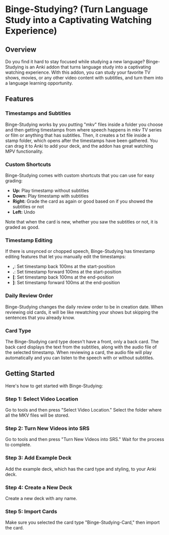<h1>Binge-Studying? (Turn Language Study into a Captivating Watching Experience)</h1>
<h2>Overview</h2>
<p>Do you find it hard to stay focused while studying a new language? Binge-Studying is an Anki addon that turns language study into a captivating watching experience. With this addon, you can study your favorite TV shows, movies, or any other video content with subtitles, and turn them into a language learning opportunity.</p>
<h2>Features</h2>
<h3>Timestamps and Subtitles</h3>
<p>Binge-Studying works by you putting "mkv" files inside a folder you choose and then getting timestamps from where speech happens in mkv TV series or film or anything that has subtitles. Then, it creates a txt file inside a stamp folder, which opens after the timestamps have been gathered. You can drag it to Anki to add your deck, and the addon has great watching MPV functionality.</p>
<h3>Custom Shortcuts</h3>
<p>Binge-Studying comes with custom shortcuts that you can use for easy grading:</p>
<ul>
  <li><strong>Up:</strong> Play timestamp without subtitles</li>
  <li><strong>Down:</strong> Play timestamp with subtitles</li>
  <li><strong>Right:</strong> Grade the card as again or good based on if you showed the subtitles or not</li>
  <li><strong>Left:</strong> Undo</li>
</ul>
<p>Note that when the card is new, whether you saw the subtitles or not, it is graded as good.</p>
<h3>Timestamp Editing</h3>
<p>If there is unsynced or chopped speech, Binge-Studying has timestamp editing features that let you manually edit the timestamps:</p>
<ul>
  <li><strong>,</strong>: Set timestamp back 100ms at the start-position</li>
  <li><strong>.</strong>: Set timestamp forward 100ms at the start-position</li>
  <li><strong>[</strong>: Set timestamp back 100ms at the end-position</li>
  <li><strong>]</strong>: Set timestamp forward 100ms at the end-position</li>
</ul>
<h3>Daily Review Order</h3>
<p>Binge-Studying changes the daily review order to be in creation date. When reviewing old cards, it will be like rewatching your shows but skipping the sentences that you already know.</p>
<h3>Card Type</h3>
<p>The Binge-Studying card type doesn't have a front, only a back card. The back card displays the text from the subtitles, along with the audio file of the selected timestamp. When reviewing a card, the audio file will play automatically and you can listen to the speech with or without subtitles. </p>

<h2>Getting Started</h2>
<p>Here's how to get started with Binge-Studying:</p>
<h3>Step 1: Select Video Location</h3>
<p>Go to tools and then press "Select Video Location." Select the folder where all the MKV files will be stored.</p>
<h3>Step 2: Turn New Videos into SRS</h3>
<p>Go to tools and then press "Turn New Videos into SRS." Wait for the process to complete.</p>
<h3>Step 3: Add Example Deck</h3>
<p>Add the example deck, which has the card type and styling, to your Anki deck.</p>
<h3>Step 4: Create a New Deck</h3>
<p>Create a new deck with any name.</p>
<h3>Step 5: Import Cards</h3>
<p>Make sure you selected the card type "Binge-Studying-Card," then import the card.</p>
